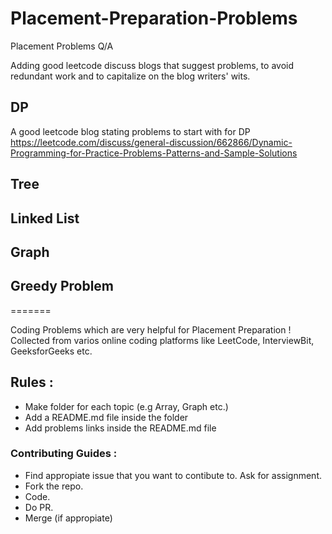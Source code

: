 # Placement-Preparation-Problems
Placement Problems Q/A

Adding good leetcode discuss blogs that suggest problems, to avoid redundant work and to capitalize on the blog writers' wits.

## DP
A good leetcode blog stating problems to start with for DP
https://leetcode.com/discuss/general-discussion/662866/Dynamic-Programming-for-Practice-Problems-Patterns-and-Sample-Solutions

## Tree


## Linked List

## Graph

## Greedy Problem
=======

Coding Problems which are very helpful for Placement Preparation ! Collected from varios online coding platforms like LeetCode, InterviewBit, GeeksforGeeks etc.

## Rules :

-   Make folder for each topic (e.g Array, Graph etc.)
-   Add a README.md file inside the folder
-   Add problems links inside the README.md file

### Contributing Guides :

-   Find appropiate issue that you want to contibute to. Ask for assignment.
-   Fork the repo.
-   Code.
-   Do PR.
-   Merge (if appropiate)
